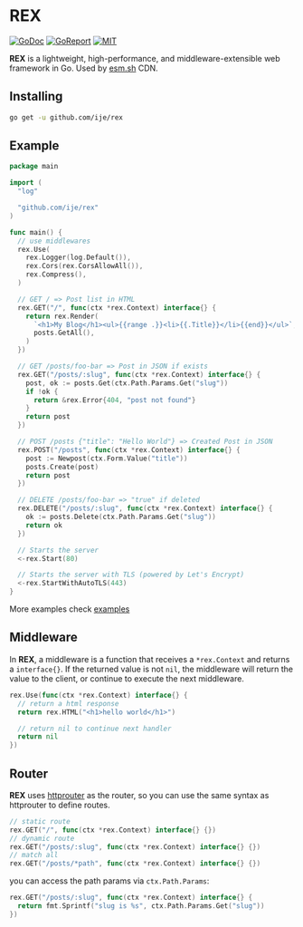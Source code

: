 # REX

[![GoDoc](https://godoc.org/github.com/ije/rex?status.svg)](https://godoc.org/github.com/ije/rex)
[![GoReport](https://goreportcard.com/badge/github.com/ije/rex)](https://goreportcard.com/report/github.com/ije/rex)
[![MIT](https://img.shields.io/badge/license-MIT-green)](./LICENSE)

**REX** is a lightweight, high-performance, and middleware-extensible web framework in Go. Used by [esm.sh](https://esm.sh) CDN.

## Installing

```bash
go get -u github.com/ije/rex
```

## Example

```go
package main

import (
  "log"

  "github.com/ije/rex"
)

func main() {
  // use middlewares
  rex.Use(
    rex.Logger(log.Default()),
    rex.Cors(rex.CorsAllowAll()),
    rex.Compress(),
  )

  // GET / => Post list in HTML
  rex.GET("/", func(ctx *rex.Context) interface{} {
    return rex.Render(
      `<h1>My Blog</h1><ul>{{range .}}<li>{{.Title}}</li>{{end}}</ul>`,
      posts.GetAll(),
    )
  })

  // GET /posts/foo-bar => Post in JSON if exists
  rex.GET("/posts/:slug", func(ctx *rex.Context) interface{} {
    post, ok := posts.Get(ctx.Path.Params.Get("slug"))
    if !ok {
      return &rex.Error{404, "post not found"}
    }
    return post
  })

  // POST /posts {"title": "Hello World"} => Created Post in JSON
  rex.POST("/posts", func(ctx *rex.Context) interface{} {
    post := Newpost(ctx.Form.Value("title"))
    posts.Create(post)
    return post
  })

  // DELETE /posts/foo-bar => "true" if deleted
  rex.DELETE("/posts/:slug", func(ctx *rex.Context) interface{} {
    ok := posts.Delete(ctx.Path.Params.Get("slug"))
    return ok
  })

  // Starts the server
  <-rex.Start(80)

  // Starts the server with TLS (powered by Let's Encrypt)
  <-rex.StartWithAutoTLS(443)
}
```

More examples check [examples](./examples)

## Middleware

In **REX**, a middleware is a function that receives a `*rex.Context` and returns a `interface{}`. If the returned value is not `nil`, the middleware will return the value to the client, or continue to execute the next middleware.

```go
rex.Use(func(ctx *rex.Context) interface{} {
  // return a html response
  return rex.HTML("<h1>hello world</h1>")

  // return nil to continue next handler
  return nil
})
```

## Router

**REX** uses [httprouter](https://github.com/julienschmidt/httprouter) as the router, so you can use the same syntax as httprouter to define routes.

```go
// static route
rex.GET("/", func(ctx *rex.Context) interface{} {})
// dynamic route
rex.GET("/posts/:slug", func(ctx *rex.Context) interface{} {})
// match all
rex.GET("/posts/*path", func(ctx *rex.Context) interface{} {})
```

you can access the path params via `ctx.Path.Params`:

```go
rex.GET("/posts/:slug", func(ctx *rex.Context) interface{} {
  return fmt.Sprintf("slug is %s", ctx.Path.Params.Get("slug"))
})
```
